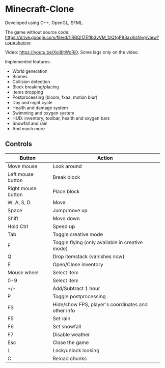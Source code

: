 # Minecraft-Clone

Developed using C++, OpenGL, SFML.

The game without source code:
https://drive.google.com/file/d/1lRBQl1ZEfIb3vVM_1zQ1gP83axihsNyq/view?usp=sharing

Video: https://youtu.be/Xgi8jtWoRi0. Some lags only on the video.

Implemented features:
- World generation
- Biomes
- Collision detection
- Block breaking/placing
- Items dropping
- Postprocessing (bloom, fxaa, motion blur)
- Day and night cycle
- Health and damage system
- Swimming and oxygen system
- HUD: inventory, toolbar, health and oxygen bars
- Snowfall and rain
- And much more

## Controls

| Button                        | Action                                                         |
|-------------------------------|----------------------------------------------------------------|
| Move mouse                    | Look around                                                    |
| Left mouse button             | Break block                                                    |
| Right mouse button            | Place block                                                    |
| W, A, S, D                    | Move                                                           |
| Space                         | Jump/move up         	                                         |
| Shift                         | Move down                                                      |
| Hold Ctrl                     | Speed up                                                       |
| Tab                           | Toggle creative mode                                           |
| F                             | Toggle flying (only available in creative mode)                |
| Q                             | Drop itemstack (vanishes now)                                  |
| E                             | Open/Close inventory                                           |
| Mouse wheel                   | Select item                                                    |
| 0-9                           | Select item                                                    |
| +/-                           | Add/Subtract 1 hour                                            |
| P                             | Toggle postprocessing                                          |
| F3                            | Hide/show FPS, player's coordinates and other info             |
| F5                            | Set rain                                                       |
| F6                            | Set snowfall                                                   |
| F7                            | Disable weather                                                |
| Esc                           | Close the game                                                 |
| L                             | Lock/unlock looking                                            |
| C                             | Reload chunks                                                  |
